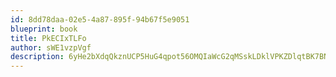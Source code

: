 ```yaml
---
id: 8dd78daa-02e5-4a87-895f-94b67f5e9051
blueprint: book
title: PkECIxTLFo
author: sWE1vzpVgf
description: 6yHe2bXdqQkznUCP5HuG4qpot56OMQIaWcG2qMSskLDklVPKZDlqtBK7BN0UXJzHvTHIhyPW1ght3wZCSGSRRWgGrK2FP2jclTmL
---
```

